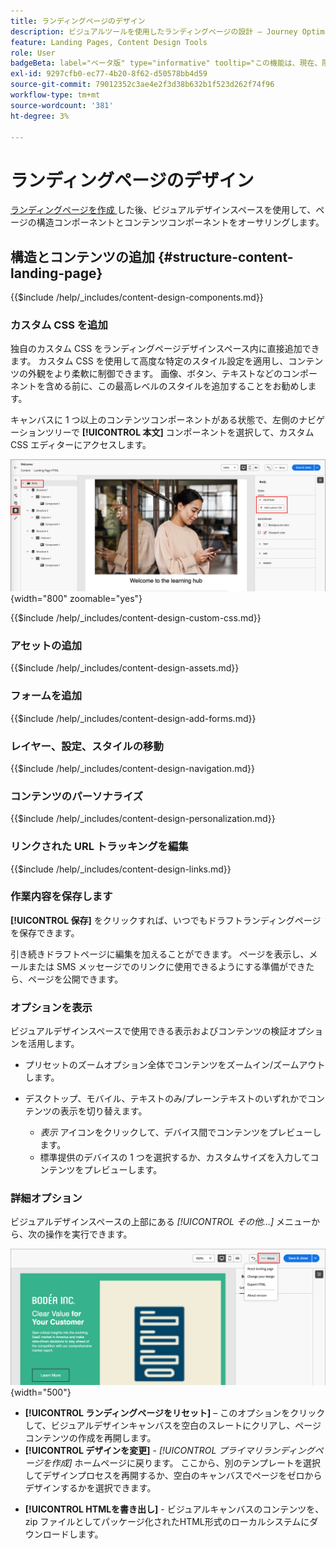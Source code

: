 ```yaml
---
title: ランディングページのデザイン
description: ビジュアルツールを使用したランディングページの設計 – Journey Optimizer B2B editionで、アカウントジャーニー用のコンテンツコンポーネント、フォーム、カスタム CSS、パーソナライゼーションおよびデバイスプレビューを追加します。
feature: Landing Pages, Content Design Tools
role: User
badgeBeta: label="ベータ版" type="informative" tooltip="この機能は、現在、限定ベータ版リリース中です"
exl-id: 9297cfb0-ec77-4b20-8f62-d50578bb4d59
source-git-commit: 79012352c3ae4e2f3d38b632b1f523d262f74f96
workflow-type: tm+mt
source-wordcount: '381'
ht-degree: 3%

---
```


# ランディングページのデザイン

[ ランディングページを作成 ](./landing-pages.md#create-a-landing-page) した後、ビジュアルデザインスペースを使用して、ページの構造コンポーネントとコンテンツコンポーネントをオーサリングします。

## 構造とコンテンツの追加 {#structure-content-landing-page}

{{$include /help/_includes/content-design-components.md}}

### カスタム CSS を追加

独自のカスタム CSS をランディングページデザインスペース内に直接追加できます。 カスタム CSS を使用して高度な特定のスタイル設定を適用し、コンテンツの外観をより柔軟に制御できます。 画像、ボタン、テキストなどのコンポーネントを含める前に、この最高レベルのスタイルを追加することをお勧めします。

キャンバスに 1 つ以上のコンテンツコンポーネントがある状態で、左側のナビゲーションツリーで **[!UICONTROL 本文]** コンポーネントを選択して、カスタム CSS エディターにアクセスします。

![ 本文スタイルへのアクセス ](./assets/landing-page-body-styles-css.png){width="800" zoomable="yes"}

{{$include /help/_includes/content-design-custom-css.md}}

### アセットの追加

{{$include /help/_includes/content-design-assets.md}}

### フォームを追加

{{$include /help/_includes/content-design-add-forms.md}}

### レイヤー、設定、スタイルの移動

{{$include /help/_includes/content-design-navigation.md}}

### コンテンツのパーソナライズ

{{$include /help/_includes/content-design-personalization.md}}

### リンクされた URL トラッキングを編集

{{$include /help/_includes/content-design-links.md}}

### 作業内容を保存します

**[!UICONTROL 保存]** をクリックすれば、いつでもドラフトランディングページを保存できます。

引き続きドラフトページに編集を加えることができます。 ページを表示し、メールまたは SMS メッセージでのリンクに使用できるようにする準備ができたら、ページを公開できます。

### オプションを表示

ビジュアルデザインスペースで使用できる表示およびコンテンツの検証オプションを活用します。

* プリセットのズームオプション全体でコンテンツをズームイン/ズームアウトします。

* デスクトップ、モバイル、テキストのみ/プレーンテキストのいずれかでコンテンツの表示を切り替えます。
   * _表示_ アイコンをクリックして、デバイス間でコンテンツをプレビューします。
   * 標準提供のデバイスの 1 つを選択するか、カスタムサイズを入力してコンテンツをプレビューします。

### 詳細オプション

ビジュアルデザインスペースの上部にある _[!UICONTROL その他…]_ メニューから、次の操作を実行できます。

![ 「詳細」をクリックしてテンプレートアクションにアクセス ](./assets/landing-page-designer-more-menu.png){width="500"}

* **[!UICONTROL ランディングページをリセット]** – このオプションをクリックして、ビジュアルデザインキャンバスを空白のスレートにクリアし、ページコンテンツの作成を再開します。
* **[!UICONTROL デザインを変更]** - _[!UICONTROL プライマリランディングページを作成]_ ホームページに戻ります。 ここから、別のテンプレートを選択してデザインプロセスを再開するか、空白のキャンバスでページをゼロからデザインするかを選択できます。
<!--- * **[!UICONTROL Save as content template]** - Save the page body as a landing page template to be reused across multiple landing pages. You provide a name and description for the template and save it to the list of saved  landing page templates. -->
* **[!UICONTROL HTMLを書き出し]** - ビジュアルキャンバスのコンテンツを、zip ファイルとしてパッケージ化されたHTML形式のローカルシステムにダウンロードします。
